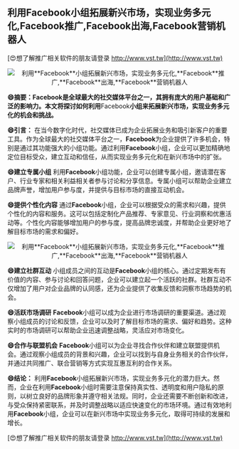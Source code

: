 ## **利用**Facebook**小组拓展新兴市场，实现业务多元化,**Facebook**推广,**Facebook**出海,**Facebook**营销机器人**

[😍想了解推广相关软件的朋友请登录 http://www.vst.tw](http://www.vst.tw)

 <center><img src="https://vst.tw/MP4/tuiguang/png/6.png" alt="利用**Facebook**小组拓展新兴市场，实现业务多元化,**Facebook**推广,**Facebook**出海,**Facebook**营销机器人"></center>

**😄摘要：**Facebook**是全球最大的社交媒体平台之一，其拥有庞大的用户基础和广泛的影响力。本文将探讨如何利用**Facebook**小组来拓展新兴市场，实现业务多元化的机会和挑战。**

**😄引言：**
在当今数字化时代，社交媒体已成为企业拓展业务和吸引新客户的重要工具。作为全球最大的社交媒体平台之一，**Facebook**为企业提供了许多机会，特别是通过其功能强大的小组功能。通过利用**Facebook**小组，企业可以更加精确地定位目标受众，建立互动和信任，从而实现业务多元化和在新兴市场中的扩张。

**😄建立专属小组**
利用**Facebook**小组功能，企业可以创建专属小组，邀请潜在客户、行业专家和相关利益相关者参与讨论和分享信息。专属小组可以帮助企业建立品牌声誉，增加用户参与度，并提供与目标市场的直接互动机会。

**😄提供个性化内容**
通过**Facebook**小组，企业可以根据受众的需求和兴趣，提供个性化的内容和服务。这可以包括定制化产品推荐、专家意见、行业洞察和优惠活动等。个性化内容能够增加用户的参与度，提高品牌忠诚度，并帮助企业更好地了解目标市场的需求和偏好。

 <center><img src="https://vst.tw/MP4/tuiguang/png/0.png" alt="利用**Facebook**小组拓展新兴市场，实现业务多元化,**Facebook**推广,**Facebook**出海,**Facebook**营销机器人"></center>

**😄建立社群互动**
小组成员之间的互动是**Facebook**小组的核心。通过定期发布有价值的内容、参与讨论和回答问题，企业可以建立起一个活跃的社群。社群互动不仅增加了用户对企业品牌的认同感，还为企业提供了收集反馈和洞察市场趋势的机会。

**😄活跃市场调研**
**Facebook**小组可以成为企业进行市场调研的重要渠道。通过观察小组成员的讨论和反馈，企业可以及时了解目标市场的需求、偏好和趋势。这种实时的市场调研可以帮助企业迅速调整战略，灵活应对市场变化。

**😄合作与联盟机会**
**Facebook**小组可以为企业寻找合作伙伴和建立联盟提供机会。通过观察小组成员的背景和兴趣，企业可以找到与自身业务相关的合作伙伴，并通过共同推广、联合营销等方式实现互惠互利的合作关系。

**😄结论：**
利用**Facebook**小组拓展新兴市场，实现业务多元化的潜力巨大。然而，企业在利用**Facebook**小组时需要注意保持真实性、透明度和用户隐私的原则，以树立良好的品牌形象并遵守相关法规。同时，企业还需要不断创新和改进，与受众保持紧密联系，并及时调整战略以适应快速变化的市场环境。通过有效地利用**Facebook**小组，企业可以在新兴市场中实现业务多元化，取得可持续的发展和增长。

[😍想了解推广相关软件的朋友请登录 http://www.vst.tw](http://www.vst.tw)



